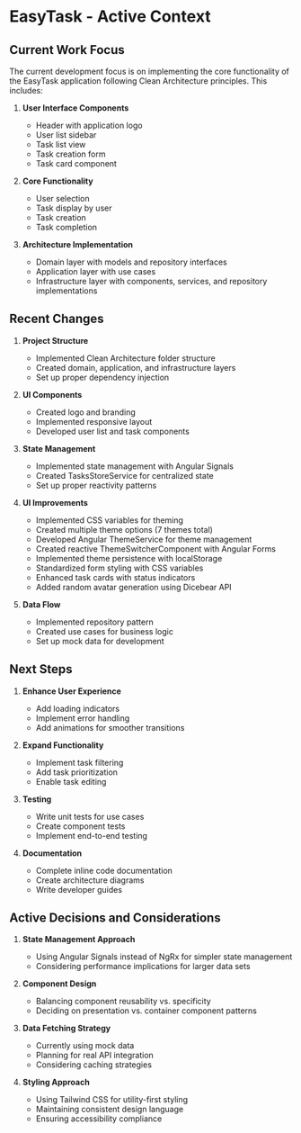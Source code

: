 # EasyTask - Active Context

## Current Work Focus

The current development focus is on implementing the core functionality of the EasyTask application following Clean Architecture principles. This includes:

1. **User Interface Components**

   - Header with application logo
   - User list sidebar
   - Task list view
   - Task creation form
   - Task card component

2. **Core Functionality**

   - User selection
   - Task display by user
   - Task creation
   - Task completion

3. **Architecture Implementation**
   - Domain layer with models and repository interfaces
   - Application layer with use cases
   - Infrastructure layer with components, services, and repository implementations

## Recent Changes

1. **Project Structure**

   - Implemented Clean Architecture folder structure
   - Created domain, application, and infrastructure layers
   - Set up proper dependency injection

2. **UI Components**

   - Created logo and branding
   - Implemented responsive layout
   - Developed user list and task components

3. **State Management**

   - Implemented state management with Angular Signals
   - Created TasksStoreService for centralized state
   - Set up proper reactivity patterns

4. **UI Improvements**

   - Implemented CSS variables for theming
   - Created multiple theme options (7 themes total)
   - Developed Angular ThemeService for theme management
   - Created reactive ThemeSwitcherComponent with Angular Forms
   - Implemented theme persistence with localStorage
   - Standardized form styling with CSS variables
   - Enhanced task cards with status indicators
   - Added random avatar generation using Dicebear API

5. **Data Flow**
   - Implemented repository pattern
   - Created use cases for business logic
   - Set up mock data for development

## Next Steps

1. **Enhance User Experience**

   - Add loading indicators
   - Implement error handling
   - Add animations for smoother transitions

2. **Expand Functionality**

   - Implement task filtering
   - Add task prioritization
   - Enable task editing

3. **Testing**

   - Write unit tests for use cases
   - Create component tests
   - Implement end-to-end testing

4. **Documentation**
   - Complete inline code documentation
   - Create architecture diagrams
   - Write developer guides

## Active Decisions and Considerations

1. **State Management Approach**

   - Using Angular Signals instead of NgRx for simpler state management
   - Considering performance implications for larger data sets

2. **Component Design**

   - Balancing component reusability vs. specificity
   - Deciding on presentation vs. container component patterns

3. **Data Fetching Strategy**

   - Currently using mock data
   - Planning for real API integration
   - Considering caching strategies

4. **Styling Approach**
   - Using Tailwind CSS for utility-first styling
   - Maintaining consistent design language
   - Ensuring accessibility compliance
